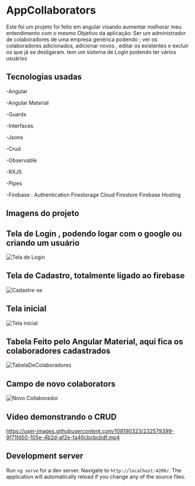 # AppCollaborators

Este foi um projeto foi feito em angular visando aumentar melhorar meu entendimento com o mesmo
 Objetivo da aplicação: Ser um administrador de colaboradores de uma empresa genérica podendo ;  ver os colaboradores adicionados, adicionar novos , editar os existentes e excluir os que já se desligaram.
tem um sistema de Login podendo ter vários usuários

## Tecnologias usadas 
-Angular

-Angular Material

-Guards

-Interfaces

-Jsons

-Crud

-Observable

-RXJS

-Pipes

-Firebase :
   Authentication
   Firestorage
   Cloud Firestore
   Firebase Hosting

## Imagens do projeto



 ## Tela de Login , podendo logar com o google ou criando um usuário 
![Tela de Login](https://user-images.githubusercontent.com/108190323/232573269-cf46d988-b3a4-4711-b5e2-3c39cf6c57cc.PNG)

## Tela de Cadastro, totalmente ligado ao firebase
![Cadastre-se](https://user-images.githubusercontent.com/108190323/232573519-732d66ad-463f-4bce-91b3-1573f771ffed.PNG)

## Tela inicial
![Tela inicial](https://user-images.githubusercontent.com/108190323/232573305-5d365b9f-e83b-4ade-943e-95dc710a5289.PNG)

## Tabela Feito pelo Angular Material, aqui fica os colaboradores cadastrados 
![TabelaDeColaboradores](https://user-images.githubusercontent.com/108190323/232573319-17036f78-5a93-4a32-90db-d03ebc248f22.PNG)

## Campo de novo colaborators 
![Novo Collaborador](https://user-images.githubusercontent.com/108190323/232573325-fe8daf63-0684-4f8a-9c67-a9db8b7dea41.PNG)

## Vídeo demonstrando o CRUD 

https://user-images.githubusercontent.com/108190323/232579399-9f71fd50-105e-4b2d-af2e-fa46cbcbcbdf.mp4


## Development server

Run `ng serve` for a dev server. Navigate to `http://localhost:4200/`. The application will automatically reload if you change any of the source files.


